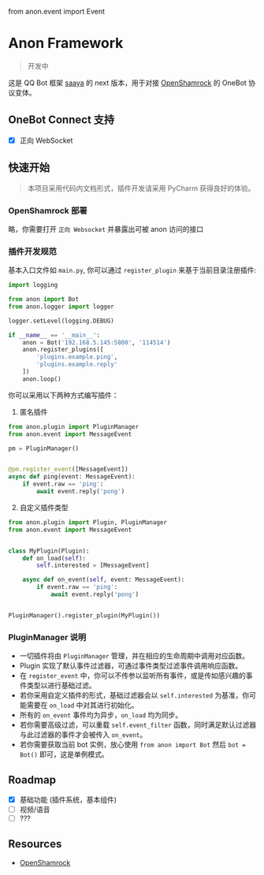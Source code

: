from anon.event import Event

# Anon Framework

> 开发中

这是 QQ Bot 框架 [saaya](https://github.com/jerrita/saaya) 的 next
版本，用于对接 [OpenShamrock](https://github.com/whitechi73/OpenShamrock) 的 OneBot 协议变体。

## OneBot Connect 支持

- [x] 正向 WebSocket

## 快速开始

> 本项目采用代码内文档形式，插件开发请采用 PyCharm 获得良好的体验。

### OpenShamrock 部署

略，你需要打开 `正向 Websocket` 并暴露出可被 anon 访问的接口

### 插件开发规范

基本入口文件如 `main.py`, 你可以通过 `register_plugin` 来基于当前目录注册插件:

```python
import logging

from anon import Bot
from anon.logger import logger

logger.setLevel(logging.DEBUG)

if __name__ == '__main__':
    anon = Bot('192.168.5.145:5800', '114514')
    anon.register_plugins([
        'plugins.example.ping',
        'plugins.example.reply'
    ])
    anon.loop()
```

你可以采用以下两种方式编写插件：

1. 匿名插件

```python
from anon.plugin import PluginManager
from anon.event import MessageEvent

pm = PluginManager()


@pm.register_event([MessageEvent])
async def ping(event: MessageEvent):
    if event.raw == 'ping':
        await event.reply('pong')
```

2. 自定义插件类型

```python
from anon.plugin import Plugin, PluginManager
from anon.event import MessageEvent


class MyPlugin(Plugin):
    def on_load(self):
        self.interested = [MessageEvent]

    async def on_event(self, event: MessageEvent):
        if event.raw == 'ping':
            await event.reply('pong')


PluginManager().register_plugin(MyPlugin())
```

### PluginManager 说明

- 一切插件将由 `PluginManager` 管理，并在相应的生命周期中调用对应函数。
- Plugin 实现了默认事件过滤器，可通过事件类型过滤事件调用响应函数。
- 在 `register_event` 中，你可以不传参以监听所有事件，或是传如感兴趣的事件类型以进行基础过滤。
- 若你采用自定义插件的形式，基础过滤器会以 `self.interested` 为基准，你可能需要在 `on_load` 中对其进行初始化。
- 所有的 `on_event` 事件均为异步，`on_load` 均为同步。
- 若你需要高级过滤，可以重载 `self.event_filter` 函数，同时满足默认过滤器与此过滤器的事件才会被传入 `on_event`。
- 若你需要获取当前 bot 实例，放心使用 `from anon import Bot` 然后 `bot = Bot()` 即可，这是单例模式。

## Roadmap

- [x] 基础功能 (插件系统，基本组件)
- [ ] 视频/语音
- [ ] ???

## Resources

- [OpenShamrock](https://github.com/whitechi73/OpenShamrock)